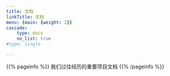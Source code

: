 ```yaml
---
title: 文档
linkTitle: 文档
menu: {main: {weight: 2}}
cascade:
    type: docs
    no_list: true
#type: single

---
```


{{% pageinfo %}}
我们过往经历的重要项目文档
{{% /pageinfo %}}


